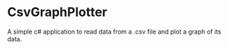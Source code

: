 # CsvGraphPlotter
A simple c# application to read data from a .csv file and plot a graph of its data.

